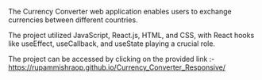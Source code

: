 The Currency Converter web application enables users to exchange currencies between different countries.

The project utilized JavaScript, React.js, HTML, and CSS, with React hooks like useEffect, useCallback, and useState playing a crucial role.

The project can be accessed by clicking on the provided link :- https://rupammishraop.github.io/Currency_Converter_Responsive/
